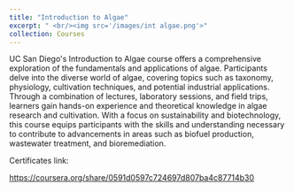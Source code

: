 ```yaml
---
title: "Introduction to Algae"
excerpt: " <br/><img src='/images/int algae.png'>"
collection: Courses
---
```



UC San Diego's Introduction to Algae course offers a comprehensive exploration of the fundamentals and applications of algae. Participants delve into the diverse world of algae, covering topics such as taxonomy, physiology, cultivation techniques, and potential industrial applications. Through a combination of lectures, laboratory sessions, and field trips, learners gain hands-on experience and theoretical knowledge in algae research and cultivation. With a focus on sustainability and biotechnology, this course equips participants with the skills and understanding necessary to contribute to advancements in areas such as biofuel production, wastewater treatment, and bioremediation.
 
Certificates link:

https://coursera.org/share/0591d0597c724697d807ba4c87714b30
